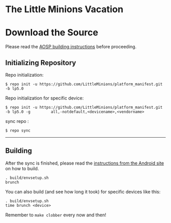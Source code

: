 The Little Minions Vacation
====================================


Download the Source
===================

Please read the [AOSP building instructions](http://source.android.com/source/index.html) before proceeding.

Initializing Repository
-----------------------

Repo initialization:

    $ repo init -u https://github.com/LittleMinions/platform_manifest.git -b lp5.0
    
Repo initialization for specific device:

    $ repo init -u https://github.com/LittleMinions/platform_manifest.git -b lp5.0 -g         all,-notdefault,<devicename>,<vendorname>


sync repo :

    $ repo sync

***

Building
--------

After the sync is finished, please read the [instructions from the Android site](http://s.android.com/source/building.html) on how to build.

    . build/envsetup.sh
    brunch


You can also build (and see how long it took) for specific devices like this:

    . build/envsetup.sh
    time brunch <device>

Remember to `make clobber` every now and then!
